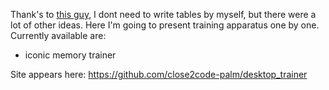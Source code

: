 Thank's to [this guy](https://drafterleo.github.io/schulte/), I dont need to write tables by myself, but there were a lot of other ideas.
Here I'm going to present  training apparatus one by one.
Currently available are:
  -  iconic memory trainer
  
Site appears here: https://github.com/close2code-palm/desktop_trainer
